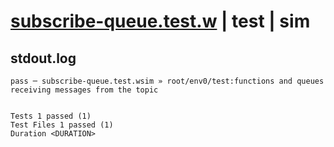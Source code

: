 # [subscribe-queue.test.w](../../../../../../examples/tests/sdk_tests/topic/subscribe-queue.test.w) | test | sim

## stdout.log
```log
pass ─ subscribe-queue.test.wsim » root/env0/test:functions and queues receiving messages from the topic
 
 
Tests 1 passed (1)
Test Files 1 passed (1)
Duration <DURATION>
```

